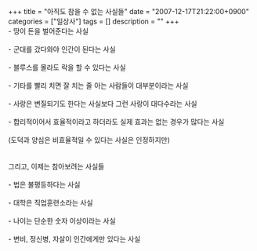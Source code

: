 +++
title = "아직도 참을 수 없는 사실들"
date = "2007-12-17T21:22:00+0900"
categories = ["일상사"]
tags = []
description = ""
+++
<span class="copyright_entry" style="display:block;" title="아직도 참을 수 없는 사실들@@**@@http://shed.egloos.com/1683925"></span>- 땅이 돈을 벌어준다는 사실
<br>
<br>- 군대를 갔다와야 인간이 된다는 사실
<br>
<br>- 블루스를 몰라도 락을 할 수 있다는 사실
<br>
<br>- 기타를 빨리 치면 잘 치는 줄 아는 사람들이 대부분이라는 사실
<br>
<br>- 사랑은 변질되기도 한다는 사실보다 그런 사랑이 대다수라는 사실
<br>
<br>- 합리적이어서 효율적이라고 하더라도 실제 효과는 없는 경우가 많다는 사실
<br>
<br>(도덕과 양심은 비효율적일 수 있다는 사실은 인정하지만)
<br>
<br>
<br>그리고, 이제는 참아보려는 사실들
<br>
<br>- 법은 불평등하다는 사실
<br>
<br>- 대학은 직업훈련소라는 사실
<br>
<br>- 나이는 단순한 숫자 이상이라는 사실
<br>
<br>- 변비, 정신병, 자살이 인간에게만 있다는 사실
<br> 
<!--
       <rdf:RDF xmlns:rdf="http://www.w3.org/1999/02/22-rdf-syntax-ns#"
		    xmlns:dc="http://purl.org/dc/elements/1.1/"
		    xmlns:trackback="http://madskills.com/public/xml/rss/module/trackback/">
       <rdf:Description
	        rdf:about="http://shed.egloos.com/1683925"
	        dc:identifier="http://shed.egloos.com/1683925"
	        dc:title="아직도 참을 수 없는 사실들"
	        trackback:ping="http://shed.egloos.com/tb/1683925"/>
       </rdf:RDF>
       -->

<ul></ul>